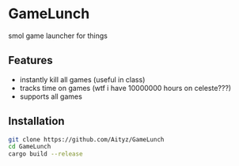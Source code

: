 # GameLunch
smol game launcher for things
## Features
- instantly kill all games (useful in class)<br>
- tracks time on games (wtf i have 10000000 hours on celeste???)<br>
- supports all games<br>
## Installation
```bash
git clone https://github.com/Aityz/GameLunch
cd GameLunch
cargo build --release
```
